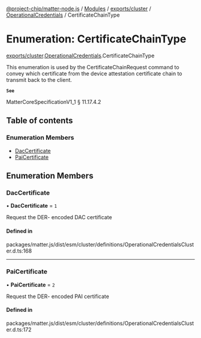 [@project-chip/matter-node.js](../README.md) / [Modules](../modules.md) / [exports/cluster](../modules/exports_cluster.md) / [OperationalCredentials](../modules/exports_cluster.OperationalCredentials.md) / CertificateChainType

# Enumeration: CertificateChainType

[exports/cluster](../modules/exports_cluster.md).[OperationalCredentials](../modules/exports_cluster.OperationalCredentials.md).CertificateChainType

This enumeration is used by the CertificateChainRequest command to convey which certificate from the device
attestation certificate chain to transmit back to the client.

**`See`**

MatterCoreSpecificationV1_1 § 11.17.4.2

## Table of contents

### Enumeration Members

- [DacCertificate](exports_cluster.OperationalCredentials.CertificateChainType.md#daccertificate)
- [PaiCertificate](exports_cluster.OperationalCredentials.CertificateChainType.md#paicertificate)

## Enumeration Members

### DacCertificate

• **DacCertificate** = ``1``

Request the DER- encoded DAC certificate

#### Defined in

packages/matter.js/dist/esm/cluster/definitions/OperationalCredentialsCluster.d.ts:168

___

### PaiCertificate

• **PaiCertificate** = ``2``

Request the DER- encoded PAI certificate

#### Defined in

packages/matter.js/dist/esm/cluster/definitions/OperationalCredentialsCluster.d.ts:172

